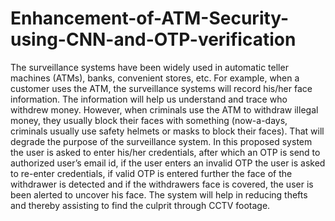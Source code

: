 # Enhancement-of-ATM-Security-using-CNN-and-OTP-verification

The surveillance systems have been widely used in automatic teller machines (ATMs), banks, convenient stores, etc. For example, when a customer uses the ATM, the surveillance systems will record his/her face information. The information will help us understand and trace who withdrew money. However, when criminals use the ATM to withdraw illegal money, they usually block their faces with something (now-a-days, criminals usually use safety helmets or masks to block their faces). That will degrade the purpose of the surveillance system. In this proposed system the user is asked to enter his/her credentials, after which an OTP is send to authorized user’s email id, if the user enters an invalid OTP the user is asked to re-enter credentials, if valid OTP is entered further the face of the withdrawer is detected and if the withdrawers face is covered, the user is been alerted to uncover his face. The system will help in reducing thefts and thereby assisting to find the culprit through CCTV footage.
